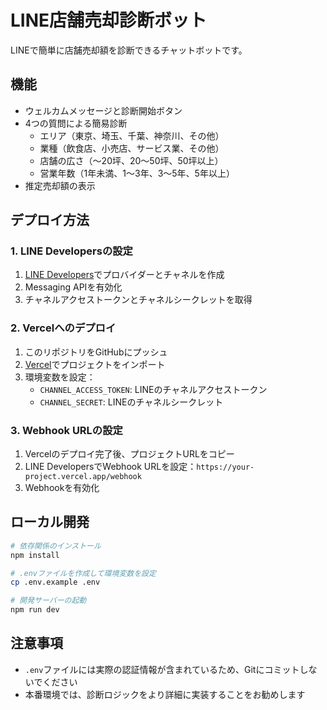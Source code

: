 # LINE店舗売却診断ボット

LINEで簡単に店舗売却額を診断できるチャットボットです。

## 機能

- ウェルカムメッセージと診断開始ボタン
- 4つの質問による簡易診断
  - エリア（東京、埼玉、千葉、神奈川、その他）
  - 業種（飲食店、小売店、サービス業、その他）
  - 店舗の広さ（〜20坪、20〜50坪、50坪以上）
  - 営業年数（1年未満、1〜3年、3〜5年、5年以上）
- 推定売却額の表示

## デプロイ方法

### 1. LINE Developersの設定
1. [LINE Developers](https://developers.line.biz/)でプロバイダーとチャネルを作成
2. Messaging APIを有効化
3. チャネルアクセストークンとチャネルシークレットを取得

### 2. Vercelへのデプロイ
1. このリポジトリをGitHubにプッシュ
2. [Vercel](https://vercel.com)でプロジェクトをインポート
3. 環境変数を設定：
   - `CHANNEL_ACCESS_TOKEN`: LINEのチャネルアクセストークン
   - `CHANNEL_SECRET`: LINEのチャネルシークレット

### 3. Webhook URLの設定
1. Vercelのデプロイ完了後、プロジェクトURLをコピー
2. LINE DevelopersでWebhook URLを設定：`https://your-project.vercel.app/webhook`
3. Webhookを有効化

## ローカル開発

```bash
# 依存関係のインストール
npm install

# .envファイルを作成して環境変数を設定
cp .env.example .env

# 開発サーバーの起動
npm run dev
```

## 注意事項

- `.env`ファイルには実際の認証情報が含まれているため、Gitにコミットしないでください
- 本番環境では、診断ロジックをより詳細に実装することをお勧めします